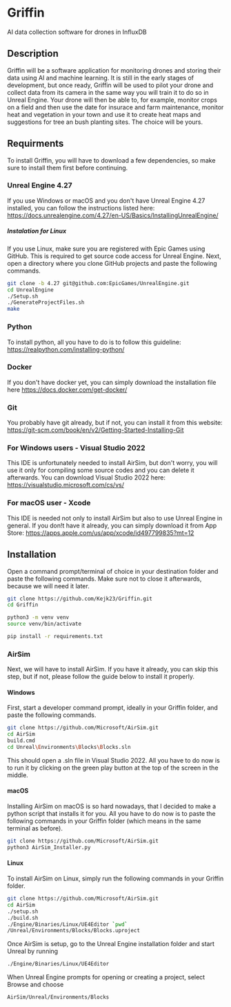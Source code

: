# Griffin
AI data collection software for drones in InfluxDB

## Description
Griffin will be a software application for monitoring drones and storing their data using AI and machine learning. It is still in the early stages of development, but once ready, Griffin will be used to pilot your drone and collect data from its camera in the same way you will train it to do so in Unreal Engine. Your drone will then be able to, for example, monitor crops on a field and then use the date for insurace and farm maintenance, monitor heat and vegetation in your town and use it to create heat maps and suggestions for tree an bush planting sites. The choice will be yours.

## Requirments 
To install Griffin, you will have to download a few dependencies, so make sure to install them first before continuing.

### Unreal Engine 4.27
If you use Windows or macOS and you don't have Unreal Engine 4.27 installed, you can follow the instructions listed here: https://docs.unrealengine.com/4.27/en-US/Basics/InstallingUnrealEngine/
##### Instalation for Linux
If you use Linux, make sure you are registered with Epic Games using GitHub. This is required to get source code access for Unreal Engine. Next, open a directory where you clone GitHub projects and paste the following commands.
```bash
git clone -b 4.27 git@github.com:EpicGames/UnrealEngine.git 
cd UnrealEngine 
./Setup.sh 
./GenerateProjectFiles.sh 
make
```

### Python 
To install python, all you have to do is to follow this guideline: https://realpython.com/installing-python/

### Docker
If you don't have docker yet, you can simply download the installation file here https://docs.docker.com/get-docker/

### Git
You probably have git already, but if not, you can install it from this website: 
https://git-scm.com/book/en/v2/Getting-Started-Installing-Git

### For Windows users - Visual Studio 2022
This IDE is unfortunately needed to install AirSim, but don't worry, you will use it only for compiling some source codes and you can delete it afterwards. You can download Visual Studio 2022 here: https://visualstudio.microsoft.com/cs/vs/

### For macOS user - Xcode
This IDE is needed not only to install AirSim but also to use Unreal Engine in general. If you don!t have it already, you can simply download it from App Store: https://apps.apple.com/us/app/xcode/id497799835?mt=12

 ## Installation 
Open a command prompt/terminal of choice in your destination folder and paste the following commands. Make sure not to close it afterwards, because we will need it later. 
```bash
git clone https://github.com/Kejk23/Griffin.git
cd Griffin

python3 -m venv venv
source venv/bin/activate

pip install -r requirements.txt
```

### AirSim
Next, we will have to install AirSim. If you have it already, you can skip this step, but if not, please follow the guide below to install it properly. 

#### Windows
First, start a developer command prompt, ideally in your Griffin folder, and paste the following commands. 
```bash
git clone https://github.com/Microsoft/AirSim.git
cd AirSim
build.cmd
cd Unreal\Environments\Blocks\Blocks.sln
```
This should open a .sln file in Visual Studio 2022. All you have to do now is to run it by clicking on the green play button at the top of the screen in the middle. 

#### macOS
Installing AirSim on macOS is so hard nowadays, that I decided to make a python script that installs it for you. All you have to do now is to paste the following commands in your Griffin folder (which means in the same terminal as before). 
```bash
git clone https://github.com/Microsoft/AirSim.git
python3 AirSim_Installer.py
```

#### Linux 
To install AirSim on Linux, simply run the following commands in your Griffin folder. 
```bash 
git clone https://github.com/Microsoft/AirSim.git 
cd AirSim
./setup.sh 
./build.sh
./Engine/Binaries/Linux/UE4Editor `pwd`
/Unreal/Environments/Blocks/Blocks.uproject
```
Once AirSim is setup, go to the Unreal Engine installation folder and start Unreal by running
```bash
./Engine/Binaries/Linux/UE4Editor
```
When Unreal Engine prompts for opening or creating a project, select Browse and choose
```bash
AirSim/Unreal/Environments/Blocks
```
